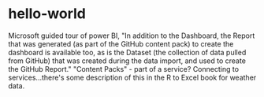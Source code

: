 # hello-world
Microsoft guided tour of power BI, "In addition to the Dashboard, the Report that was generated (as part of the GitHub content pack) to create the dashboard is available too, as is the Dataset (the collection of data pulled from GitHub) that was created during the data import, and used to create the GitHub Report."
"Content Packs" - part of a service? Connecting to services...there's some description of this in the R to Excel book for weather data.
